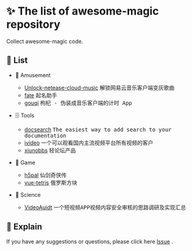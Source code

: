 # ✨ The list of awesome-magic repository

Collect awesome-magic code.

## 📜 List

- 🎉 Amusement
  - [Unlock-netease-cloud-music](https://github.com/awesome-magic/Unlock-netease-cloud-music) <kbd>解锁网易云音乐客户端变灰歌曲</kbd>
  - [fate](https://github.com/awesome-magic/fate) <kbd>起名助手</kbd>
  - [gouqi](https://github.com/awesome-magic/gouqi) <kbd>枸杞 - 伪装成音乐客户端的计时 App</kbd>

- 🗄 Tools
  - [docsearch](https://github.com/awesome-magic/docsearch) <kbd>The easiest way to add search to your documentation</kbd>
  - [ivideo](https://github.com/awesome-magic/ivideo) <kbd>一个可以观看国内主流视频平台所有视频的客户</kbd>
  - [xiunobbs](https://github.com/awesome-magic/xiunobbs4.0) <kbd>轻论坛产品</kbd>

- 🗿 Game
  - [h5pal](https://github.com/awesome-magic/h5pal) <kbd>仙剑奇侠传</kbd>
  - [vue-tetris](https://github.com/awesome-magic/vue-tetris) <kbd>俄罗斯方块</kbd>

- 💠 Science
  - [VideoAuidt](https://github.com/awesome-magic/VideoAuidt) <kbd>一个短视频APP视频内容安全审核的思路调研及实现汇总</kbd>

## 💭 Explain

If you have any suggestions or questions, please click here [Issue](https://github.com/awesome-magic/list/issues) .